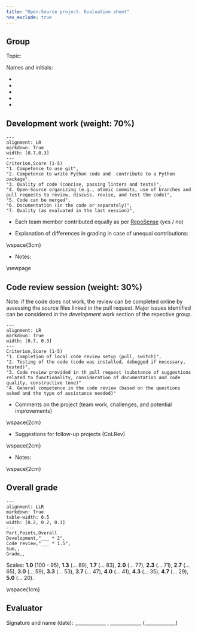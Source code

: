 ```yaml
---
title: "Open-Source project: Evaluation sheet"
nav_exclude: true
---
```


## Group

Topic:

Names and initials:

- 
- 
- 
- 
- 

## Development work (weight: 70%)

```table
---
alignment: LR
markdown: True
width: [0.7,0.3]
---
Criterion,Score (1-5)
"1. Competence to use git",
"2. Competence to write Python code and  contribute to a Python package",
"3. Quality of code (concise, passing linters and tests)",
"4. Open-Source organizing (e.g., atomic commits, use of branches and pull requests to review, discuss, revise, and test the code)",
"5. Code can be merged",
"6. Documentation (in the code or separately)",
"7. Quality (as evaluated in the last session)",
```

- Each team member contributed equally as per [RepoSense](https://github.com/reposense/RepoSense) (yes / no) 

- Explanation of differences in grading in case of unequal contributions:

\vspace{3cm}

- Notes:

\newpage

## Code review session (weight: 30%)

Note: if the code does not work, the review can be completed online by assessing the source files linked in the pull request. Major issues identified can be considered in the *development work* section of the repective group.

```table
---
alignment: LR
markdown: True
width: [0.7, 0.3]
---
Criterion,Score (1-5)
"1. Completion of local code review setup (pull, switch)",
"2. Testing of the code (code was installed, debugged if necessary, tested)",
"3. Code review provided in th pull request (substance of suggestions related to functionality, consideration of documentation and code quality, constructive tone)"
"4. General competence in the code review (based on the questions asked and the type of assistance needed)"
```

- Comments on the project (team work, challenges, and potential improvements)

\vspace{2cm}

- Suggestions for follow-up projects (CoLRev)

\vspace{2cm}

- Notes:

\vspace{2cm}


## Overall grade

```table
---
alignment: LLR
markdown: True
table-width: 0.5
width: [0.2, 0.2, 0.1]
---
Part,Points,Overall
Development,"___ * 2",
Code review,"___ * 1.5",
Sum,,
Grade,,
```

Scales: **1.0** (100 - 95), **1.3** (... 89), **1.7** (... 83), **2.0** (... 77), **2.3** (... 71), **2.7** (... 65), **3.0** (... 59), **3.3** (... 53), **3.7** (... 47), **4.0** (... 41), **4.3** (... 35), **4.7** (... 29), **5.0** (... 20).

\vspace{1cm}

## Evaluator

Signature and name (date): _____________ , _____________ (_____________)


<!-- 100 - 95   1.0          
94 - 89     1.3         
88 - 83     1.7          
82 - 77     2.0          
76 - 71     2.3          
70 - 65     2.7          
64 - 59     3.0
58 - 53     3.3
52 - 47     3.7
46 - 41     4.0
40 - 35     4.3
34 - 29     4.7
28 - 20     5.0 -->